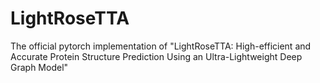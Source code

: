 # LightRoseTTA
The official pytorch implementation of "LightRoseTTA: High-efficient and Accurate Protein Structure Prediction Using an Ultra-Lightweight Deep Graph Model"

